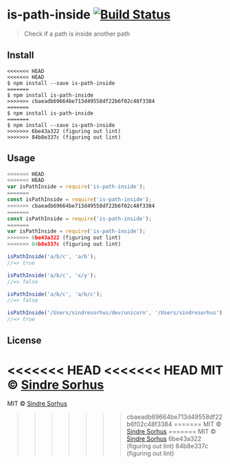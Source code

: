 # is-path-inside [![Build Status](https://travis-ci.org/sindresorhus/is-path-inside.svg?branch=master)](https://travis-ci.org/sindresorhus/is-path-inside)

> Check if a path is inside another path


## Install

```
<<<<<<< HEAD
<<<<<<< HEAD
$ npm install --save is-path-inside
=======
$ npm install is-path-inside
>>>>>>> cbaeadb69664be713d49558df22b6f02c48f3384
=======
$ npm install is-path-inside
=======
$ npm install --save is-path-inside
>>>>>>> 6be43a322 (figuring out lint)
>>>>>>> 84b8e337c (figuring out lint)
```


## Usage

```js
<<<<<<< HEAD
<<<<<<< HEAD
var isPathInside = require('is-path-inside');
=======
const isPathInside = require('is-path-inside');
>>>>>>> cbaeadb69664be713d49558df22b6f02c48f3384
=======
const isPathInside = require('is-path-inside');
=======
var isPathInside = require('is-path-inside');
>>>>>>> 6be43a322 (figuring out lint)
>>>>>>> 84b8e337c (figuring out lint)

isPathInside('a/b/c', 'a/b');
//=> true

isPathInside('a/b/c', 'x/y');
//=> false

isPathInside('a/b/c', 'a/b/c');
//=> false

isPathInside('/Users/sindresorhus/dev/unicorn', '/Users/sindresorhus');
//=> true
```


## License

<<<<<<< HEAD
<<<<<<< HEAD
MIT © [Sindre Sorhus](http://sindresorhus.com)
=======
MIT © [Sindre Sorhus](https://sindresorhus.com)
>>>>>>> cbaeadb69664be713d49558df22b6f02c48f3384
=======
MIT © [Sindre Sorhus](https://sindresorhus.com)
=======
MIT © [Sindre Sorhus](http://sindresorhus.com)
>>>>>>> 6be43a322 (figuring out lint)
>>>>>>> 84b8e337c (figuring out lint)
